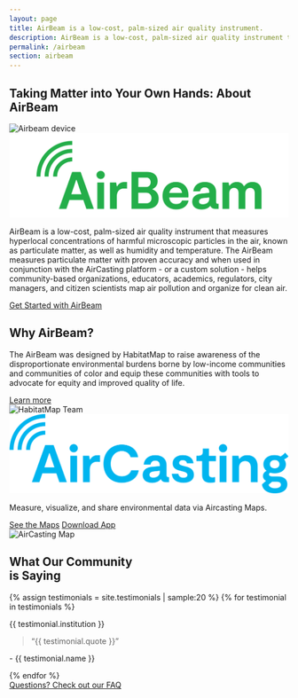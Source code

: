 ```yaml
---
layout: page
title: AirBeam is a low-cost, palm-sized air quality instrument.
description: AirBeam is a low-cost, palm-sized air quality instrument that measures hyper local concentrations of harmful microscopic particles in the air.
permalink: /airbeam
section: airbeam
---
```


<section>
  <div class="panel panel--leading-text">
    <h1 class="heading heading--large u--gray-text">
      Taking Matter into Your Own Hands:
      <span class="u--accent-hm u--block">About AirBeam</span>
    </h1>
  </div>
  <div class="arc-background arc-background--right-teal-light arc-background--right-center">
    <div class="panel">
      <div class="split--50 split--padding-right">
        <img
          class="img img--alternate-medium img--fade-in"
          srcset="/assets/img/about-airbeam-01.jpg?nf_resize=fit&w=720 480w,
                  /assets/img/about-airbeam-01.jpg"
          alt="Airbeam device"
        />
      </div>
      <div class="split--50 split--padding-left">
        <img
          class="logo logo--body"
          alt="Airbeam"
          src="/assets/img/svg/AirBeam-Logo-Body.svg"
        />
        <p class="p--body">
          AirBeam is a low-cost, palm-sized air quality instrument that measures hyperlocal concentrations of harmful microscopic particles in the air, known as particulate matter, as well as humidity and temperature. The AirBeam measures particulate matter with proven accuracy and when used in conjunction with the AirCasting platform - or a custom solution - helps community-based organizations, educators, academics, regulators, city managers, and citizen scientists map air pollution and organize for&nbsp;clean&nbsp;air.
        </p>
        <a href="/airbeam/buy-it-now" class="badge-link badge-link--hm">
          <span class="u--vertically-centered">Get Started with AirBeam</span>
        </a>
      </div>
    </div>
    <div class="panel">
      <div class="split--50 split--padding-right split--order-secondary">
        <h2 class="heading heading--medium u--gray-text">Why AirBeam?</h2>
        <p class="p--body">
          The AirBeam was designed by HabitatMap to raise awareness of the disproportionate environmental burdens borne by low-income communities and communities of color and equip these communities with tools to advocate for equity and improved quality of life.
        </p>
        <a href="/airbeam/how-it-works" class="button button--ac">Learn more</a>
      </div>
      <div class="split--50 split--padding-left u--align-right">
        <img
          class="img img--alternate-medium img--fade-in"
          srcset="/assets/img/about-airbeam-02.jpg?nf_resize=fit&w=720 480w,
                  /assets/img/about-airbeam-02.jpg 767w,
                  /assets/img/about-airbeam-02.jpg?nf_resize=fit&w=600 1024w,
                  /assets/img/about-airbeam-02.jpg"
          alt="HabitatMap Team"
        />
      </div>
    </div>
  </div>
</section>

<section class="u--bg-teal-very-light">
  <div class="panel panel--align-center ac-intro">
    <div class="split--60">
      <img
        class="logo logo--body"
        alt="AirCasting"
        src="/assets/img/svg/AirCasting-Logo-Body.svg"
      />
      <p class="p--large u--gray-text">
        Measure, visualize, and share environmental data via Aircasting Maps.
      </p>
    </div>
    <div class="split--40 u--align-right">
      <a href="http://aircasting.habitatmap.org/mobile_map" class="button button--ac-on-light-teal ac-intro__button">See the Maps</a>
      <a href="https://play.google.com/store/apps/details?id=pl.llp.aircasting&hl=en" class="button button--ac-on-light-teal ac-intro__button">Download App</a>
    </div>
  </div>
  <div class="panel">
    <div>
      <img
        srcset="/assets/img/habitatmap-aircasting-map-placeholder.png?nf_resize=fit&w=800 480w,
                /assets/img/habitatmap-aircasting-map-placeholder.png?nf_resize=fit&w=1150 768w,
                /assets/img/habitatmap-aircasting-map-placeholder.png"
        alt="AirCasting Map"
        class="img--fade-in"
      />
    </div>
  </div>
</section>

<section class="panel panel--testimonial u--bg-teal arc-background arc-background--right-opacity-15 arc-background--right-quote">
  <div class="split--40">
    <h2 class="heading heading--medium">
      What Our Community
      <br />
      is Saying
    </h2>
  </div>

  <div class="split--60 quote slider slider--quote">
    <div class="js-slider">
      {% assign testimonials = site.testimonials | sample:20 %}
      {% for testimonial in testimonials %}
        <div class="slide">
          <p class="heading u--capitalized quote__heading">{{ testimonial.institution }}</p>
          <blockquote class="quote__body">
            “{{ testimonial.quote }}”
          </blockquote>
          <p class="quote__name">- {{ testimonial.name }}</p>
        </div>
      {% endfor %}
    </div>
  </div>
  <a href="/airbeam/faq" class="badge-link badge-link--light-hm">
    <span class="u--vertically-centered">Questions? Check out our FAQ</span>
  </a>
</section>

<script defer type="text/javascript" src="https://cdnjs.cloudflare.com/ajax/libs/tiny-slider/2.9.2/min/tiny-slider.js"></script>
<script defer type="text/javascript" src="/assets/js/slider.js"></script>
